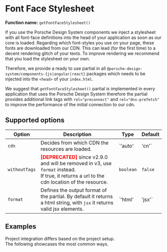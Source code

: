 # Font Face Stylesheet
**Function name:** `getFontFaceStylesheet()`

If you use the Porsche Design System components we inject a stylesheet with all font-face definitions into the head of your application as soon as our core is loaded.
Regarding which font-styles you use on your page, these fonts are downloaded from our CDN. This can lead (for the first time) to a decent rendering glitch of your texts. 
To improve rendering we recommend that you load the stylesheet on your own. 

Therefore, we provide a ready to use partial in all `@porsche-design-system/components-{js|angular|react}` packages which needs to be injected into the `<head>` of your `index.html`.

We suggest that `getFontFaceStylesheet()` partial is implemented in every application that uses the Porsche Design System therefore the partial
provides additional link tags with `rel="preconnect"` and `rel="dns-prefetch"` to improve the performance of the initial connection to our cdn.

## Supported options

| Option        | Description                                                                                                                                                                      | Type           | Default |
|---------------|----------------------------------------------------------------------------------------------------------------------------------------------------------------------------------|----------------|---------|
| `cdn`         | Decides from which CDN the resources are loaded.                                                                                                                                 | `'auto'        | 'cn'`   | `'auto'` |
| `withoutTags` | <span style='color:red'>**[DEPRECATED]**</span> since v2.9.0 and will be removed in v3, use `format` instead.<br/>If true, it returns a url to the cdn location of the resource. | `boolean`      | `false` |
| `format`      | Defines the output format of the partial. By default it returns a html string, with `jsx` it returns valid jsx elements.                                                         | `'html' | 'jsx'`  | `'html'` |

## Examples

Project integration differs based on the project setup.  
The following showcases the most common ways.

<PartialDocs name="getFontFaceStylesheet" :params="params" location="head"></PartialDocs>

<script lang="ts">
import Vue from 'vue';
import Component from 'vue-class-component';

@Component
export default class Code extends Vue {
  public params = [
    {
      value: ""
    },
    {
      value: "{ cdn: 'cn' ",
      comment: 'force using China CDN',
    },
  ];
}
</script>
